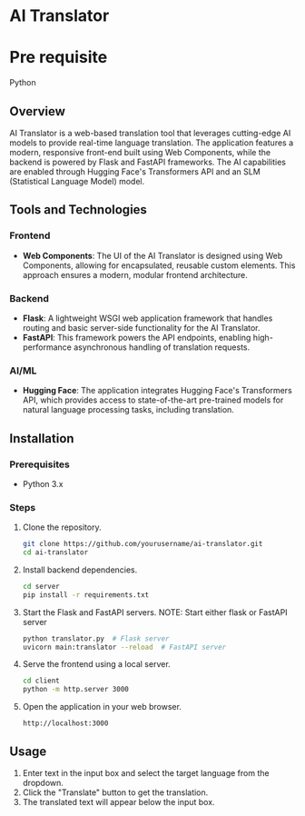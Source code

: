 
# AI Translator

# Pre requisite
Python

## Overview
AI Translator is a web-based translation tool that leverages cutting-edge AI models to provide real-time language translation. The application features a modern, responsive front-end built using Web Components, while the backend is powered by Flask and FastAPI frameworks. The AI capabilities are enabled through Hugging Face's Transformers API and an SLM (Statistical Language Model) model.

## Tools and Technologies

### Frontend
- **Web Components**: The UI of the AI Translator is designed using Web Components, allowing for encapsulated, reusable custom elements. This approach ensures a modern, modular frontend architecture.

### Backend
- **Flask**: A lightweight WSGI web application framework that handles routing and basic server-side functionality for the AI Translator.
- **FastAPI**: This framework powers the API endpoints, enabling high-performance asynchronous handling of translation requests.

### AI/ML
- **Hugging Face**: The application integrates Hugging Face's Transformers API, which provides access to state-of-the-art pre-trained models for natural language processing tasks, including translation.

## Installation

### Prerequisites
- Python 3.x

### Steps
1. Clone the repository.
   ```bash
   git clone https://github.com/yourusername/ai-translator.git
   cd ai-translator
   ```

2. Install backend dependencies.
   ```bash
   cd server
   pip install -r requirements.txt
   ```

3. Start the Flask and FastAPI servers.
   NOTE: Start either flask or FastAPI server
   ```bash
   python translator.py  # Flask server
   uvicorn main:translator --reload  # FastAPI server
   ```

5. Serve the frontend using a local server.
   ```bash
   cd client
   python -m http.server 3000
   ```

6. Open the application in your web browser.
   ```
   http://localhost:3000
   ```

## Usage
1. Enter text in the input box and select the target language from the dropdown.
2. Click the "Translate" button to get the translation.
3. The translated text will appear below the input box.

